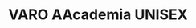 ---
title: "VARO AAcademia UNISEX"
url: /roquetas-de-mar/varo-aacademia-unisex/
shop: peluquería
---